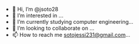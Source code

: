 - 👋 Hi, I’m @jsoto28
- 👀 I’m interested in ...
- 🌱 I’m currently studying computer engineering...
- 💞️ I’m looking to collaborate on ...
- 📫 How to reach me sotojessi231@gmail.com...

<!---
jsoto28/jsoto28 is a ✨ special ✨ repository because its `README.md` (this file) appears on your GitHub profile.
You can click the Preview link to take a look at your changes.
--->
